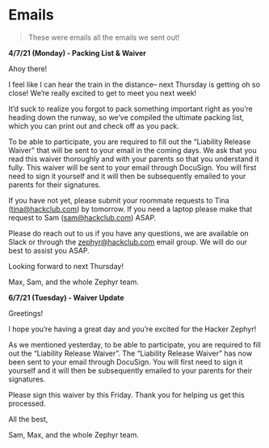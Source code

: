 # Emails

> These were emails all the emails we sent out!

**4/7/21 (Monday) - Packing List & Waiver**

Ahoy there!

I feel like I can hear the train in the distance– next Thursday is getting oh so close! We’re really excited to get to meet you next week!

It’d suck to realize you forgot to pack something important right as you’re heading down the runway, so we’ve compiled the ultimate packing list, which you can print out and check off as you pack.

To be able to participate, you are required to fill out the “Liability Release Waiver” that will be sent to your email in the coming days. We ask that you read this waiver thoroughly and with your parents so that you understand it fully. This waiver will be sent to your email through DocuSign. You will first need to sign it yourself and it will then be subsequently emailed to your parents for their signatures.

If you have not yet, please submit your roommate requests to Tina (tina@hackclub.com) by tomorrow. If you need a laptop please make that request to Sam (sam@hackclub.com) ASAP.

Please do reach out to us if you have any questions, we are available on Slack or through the zephyr@hackclub.com email group. We will do our best to assist you ASAP.

Looking forward to next Thursday!

Max, Sam, and the whole Zephyr team.

**6/7/21 (Tuesday) - Waiver Update**

Greetings!

I hope you’re having a great day and you’re excited for the Hacker Zephyr!

As we mentioned yesterday, to be able to participate, you are required to fill out the “Liability Release Waiver”. The “Liability Release Waiver” has now been sent to your email through DocuSign. You will first need to sign it yourself and it will then be subsequently emailed to your parents for their signatures.

Please sign this waiver by this Friday. Thank you for helping us get this processed.

All the best,

Sam, Max, and the whole Zephyr team.
